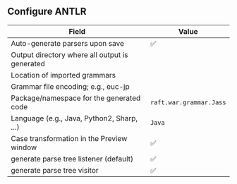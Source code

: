 ## Configure ANTLR

| Field                                          | Value                   |
|------------------------------------------------|-------------------------|
| Auto-generate parsers upon save                | ✅                       |
| Output directory where all output is generated |                         |
| Location of imported grammars                  |                         |
| Grammar file encoding; e.g., euc-jp            |                         |
| Package/namespace for the generated code       | `raft.war.grammar.Jass` |
| Language (e.g., Java, Python2, Sharp, ...)     | `Java`                  |
| Case transformation in the Preview window      | ✅                       |
| generate parse tree listener (default)         | ✅                       |
| generate parse tree visitor                    | ✅                       |
